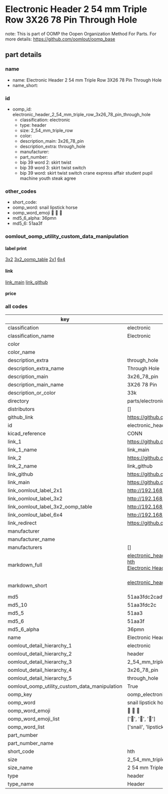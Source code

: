 # Electronic Header 2 54 mm Triple Row 3X26 78 Pin Through Hole  

note: This is part of OOMP the Oopen Organization Method For Parts. For more details: https://github.com/oomlout/oomp_base

##  part details
  







### name
* name: Electronic Header 2 54 mm Triple Row 3X26 78 Pin Through Hole
* name_short: 
### id
* oomp_id: electronic_header_2_54_mm_triple_row_3x26_78_pin_through_hole
  * classification: electronic
  * type: header
  * size: 2_54_mm_triple_row
  * color: 
  * description_main: 3x26_78_pin
  * description_extra: through_hole
  * manufacturer: 
  * part_number: 
  * bip 39 word 2: skirt twist
  * bip 39 word 3: skirt twist switch
  * bip 39 word: skirt twist switch crane express affair student pupil machine youth steak agree

### other_codes
* short_code: 
* oomp_word: snail lipstick horse
* oomp_word_emoji :snail: :lipstick: :horse:
* md5_6_alpha: 36pmn
* md5_6: 51aa3f






### oomlout_oomp_utility_custom_data_manipulation
#### label print
[3x2](http://192.168.1.245:1112/?label=oomp%2036pmn)
[3x2_oomp_table](http://192.168.1.108:1112/?label=oomp%2036pmn)
[2x1](http://192.168.1.242:1112/?label=oomp%2036pmn)
[6x4](http://192.168.1.55:1112/?label=oomp%2036pmn)    

#### link

[link_main](https://github.com/oomlout/oomlout_oomp_version_1_messy/tree/main/parts/electronic_header_2_54_mm_triple_row_3x26_78_pin_through_hole) [link_github](https://github.com/oomlout/oomlout_oomp_version_1_messy/tree/main/parts/electronic_header_2_54_mm_triple_row_3x26_78_pin_through_hole)                             

#### price







### all codes 
| key | value |  
| --- | --- |  
| classification | electronic |  
| classification_name | Electronic |  
| color |  |  
| color_name |  |  
| description_extra | through_hole |  
| description_extra_name | Through Hole |  
| description_main | 3x26_78_pin |  
| description_main_name | 3X26 78 Pin |  
| description_or_color | 33k |  
| directory | parts/electronic_header_2_54_mm_triple_row_3x26_78_pin_through_hole |  
| distributors | [] |  
| github_link | https://github.com/oomlout/oomlout_oomp_part_src/tree/main/parts/electronic_header_2_54_mm_triple_row_3x26_78_pin_through_hole |  
| id | electronic_header_2_54_mm_triple_row_3x26_78_pin_through_hole |  
| kicad_reference | CONN |  
| link_1 | https://github.com/oomlout/oomlout_oomp_version_1_messy/tree/main/parts/electronic_header_2_54_mm_triple_row_3x26_78_pin_through_hole |  
| link_1_name | link_main |  
| link_2 | https://github.com/oomlout/oomlout_oomp_version_1_messy/tree/main/parts/electronic_header_2_54_mm_triple_row_3x26_78_pin_through_hole |  
| link_2_name | link_github |  
| link_github | https://github.com/oomlout/oomlout_oomp_version_1_messy/tree/main/parts/electronic_header_2_54_mm_triple_row_3x26_78_pin_through_hole |  
| link_main | https://github.com/oomlout/oomlout_oomp_version_1_messy/tree/main/parts/electronic_header_2_54_mm_triple_row_3x26_78_pin_through_hole |  
| link_oomlout_label_2x1 | http://192.168.1.242:1112/?label=oomp%2036pmn |  
| link_oomlout_label_3x2 | http://192.168.1.245:1112/?label=oomp%2036pmn |  
| link_oomlout_label_3x2_oomp_table | http://192.168.1.108:1112/?label=oomp%2036pmn |  
| link_oomlout_label_6x4 | http://192.168.1.55:1112/?label=oomp%2036pmn |  
| link_redirect | https://github.com/oomlout/oomlout_oomp_version_1_messy/tree/main/parts/electronic_header_2_54_mm_triple_row_3x26_78_pin_through_hole |  
| manufacturer |  |  
| manufacturer_name |  |  
| manufacturers | [] |  
| markdown_full | [electronic_header_2_54_mm_triple_row_3x26_78_pin_through_hole](none)<br>[hth](none)<br>[Electronic Header 2 54 Mm Triple Row 3X26 78 Pin Through Hole](none)<br><br> |  
| markdown_short | [electronic_header_2_54_mm_triple_row_3x26_78_pin_through_hole](none)<br><br> |  
| md5 | 51aa3fdc2cadfaec11286325b87ae655 |  
| md5_10 | 51aa3fdc2c |  
| md5_5 | 51aa3 |  
| md5_6 | 51aa3f |  
| md5_6_alpha | 36pmn |  
| name | Electronic Header 2 54 mm Triple Row 3X26 78 Pin Through Hole |  
| oomlout_detail_hierarchy_1 | electronic |  
| oomlout_detail_hierarchy_2 | header |  
| oomlout_detail_hierarchy_3 | 2_54_mm_triple_row |  
| oomlout_detail_hierarchy_4 | 3x26_78_pin |  
| oomlout_detail_hierarchy_5 | through_hole |  
| oomlout_oomp_utility_custom_data_manipulation | True |  
| oomp_key | oomp_electronic_header_2_54_mm_triple_row_3x26_78_pin_through_hole |  
| oomp_word | snail lipstick horse |  
| oomp_word_emoji | :snail: :lipstick: :horse: |  
| oomp_word_emoji_list | [':snail:', ':lipstick:', ':horse:'] |  
| oomp_word_list | ['snail', 'lipstick', 'horse'] |  
| part_number |  |  
| part_number_name |  |  
| short_code | hth |  
| size | 2_54_mm_triple_row |  
| size_name | 2 54 mm Triple Row |  
| type | header |  
| type_name | Header |  
